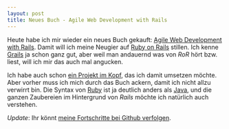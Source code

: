 ```yaml
---
layout: post
title: Neues Buch - Agile Web Development with Rails
---
```

Heute habe ich mir wieder ein neues Buch gekauft: [Agile Web Development with Rails][1]. Damit will ich meine Neugier auf [Ruby on Rails][2] stillen. Ich kenne [Grails][3] ja schon ganz gut, aber weil man andauernd was von *RoR* hört bzw. liest, will ich mir das auch mal angucken.

Ich habe auch schon [ein Projekt im Kopf][6], das ich damit umsetzen möchte. Aber vorher muss ich mich durch das Buch ackern, damit ich nicht allzu verwirrt bin. Die Syntax von [Ruby][4] ist ja deutlich anders als [Java][5], und die ganzen Zaubereien im Hintergrund von *Rails* möchte ich natürlich auch verstehen.

*Update*: Ihr könnt [meine Fortschritte bei Github verfolgen][7].


[1]: http://pragprog.com/book/rails4/agile-web-development-with-rails
[2]: http://rubyonrails.org/
[3]: http://grails.org/
[4]: http://www.ruby-lang.org/
[5]: http://www.oracle.com/technetwork/java/index.html
[6]: https://github.com/MoriTanosuke/FitbitAnalyzr
[7]: https://github.com/MoriTanosuke/AgileWebDevelopmentWithRails_Depot

